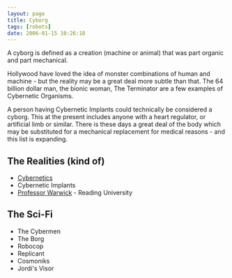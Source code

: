 ```yaml
---
layout: page
title: Cyborg
tags: [robots]
date: 2006-01-15 10:26:18
---
```

A cyborg is defined as a creation (machine or animal) that was part organic and part mechanical.

Hollywood have loved the idea of monster combinations of human and machine - but the reality may be a great deal more subtle than that. The 64 billion dollar man, the bionic woman, The Terminator are a few examples of Cybernetic Organisms.

A person having Cybernetic Implants could technically be considered a cyborg. This at the present includes anyone with a heart regulator, or artificial limb or similar. There is these days a great deal of the body which may be substituted for a mechanical replacement for medical reasons - and this list is expanding.

## The Realities (kind of)

- [Cybernetics](/wiki/cybernetics.html "Cybernetics")
- Cybernetic Implants
- [Professor Warwick](/wiki/professor_warwick.html "Professor Warwick") - Reading University

## The Sci-Fi

- The Cybermen
- The Borg
- Robocop
- Replicant
- Cosmoniks
- Jordi's Visor
